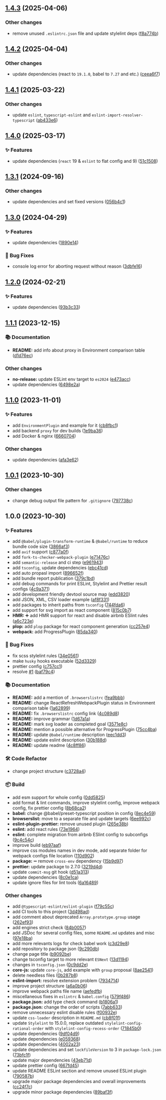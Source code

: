 ## [1.4.3](https://github.com/whoisYeshua/webpack-simple-boilerplate/compare/v1.4.2...v1.4.3) (2025-04-06)


### Other changes

* remove unused `.eslintrc.json` file and update stylelint deps ([f8a774b](https://github.com/whoisYeshua/webpack-simple-boilerplate/commit/f8a774b7d7e76c0d3f0933c18a406b9e84b09d3b))

## [1.4.2](https://github.com/whoisYeshua/webpack-simple-boilerplate/compare/v1.4.1...v1.4.2) (2025-04-04)


### Other changes

* update dependencies (react to `19.1.0`, babel to `7.27` and etc.) ([ceea6f7](https://github.com/whoisYeshua/webpack-simple-boilerplate/commit/ceea6f7412e96bd4d102324b1e919325d6183be9))

## [1.4.1](https://github.com/whoisYeshua/webpack-simple-boilerplate/compare/v1.4.0...v1.4.1) (2025-03-22)


### Other changes

* update `eslint`, `typescript-eslint` and `eslint-import-resolver-typescript` ([ab433e6](https://github.com/whoisYeshua/webpack-simple-boilerplate/commit/ab433e63a89fd61726758ab71bff84824042e9f4))

## [1.4.0](https://github.com/whoisYeshua/webpack-simple-boilerplate/compare/v1.3.1...v1.4.0) (2025-03-17)


### ✨ Features

* update dependencies (`react` 19 & `eslint` to flat config and 9) ([51c1508](https://github.com/whoisYeshua/webpack-simple-boilerplate/commit/51c1508c22e03761a10a74cdc578af7146e007b8))

## [1.3.1](https://github.com/whoisYeshua/webpack-simple-boilerplate/compare/v1.3.0...v1.3.1) (2024-09-16)


### Other changes

* update dependencies and set fixed versions ([056b4c1](https://github.com/whoisYeshua/webpack-simple-boilerplate/commit/056b4c12fbe9223c7bab25aa6f6813eb395657cd))

## [1.3.0](https://github.com/whoisYeshua/webpack-simple-boilerplate/compare/v1.2.0...v1.3.0) (2024-04-29)


### ✨ Features

* update dependencies ([1890e14](https://github.com/whoisYeshua/webpack-simple-boilerplate/commit/1890e148f519be86c3e2c2b4291777326b1e78ea))


### 🐛 Bug Fixes

* console log error for aborting request without reason ([3dbfe16](https://github.com/whoisYeshua/webpack-simple-boilerplate/commit/3dbfe167c2b3f66bcd52e9223d8400b8beab5ccf))

## [1.2.0](https://github.com/whoisYeshua/webpack-simple-boilerplate/compare/v1.1.1...v1.2.0) (2024-02-21)


### ✨ Features

* update dependencies ([93b3c33](https://github.com/whoisYeshua/webpack-simple-boilerplate/commit/93b3c33df56c18b59a8768e3a1a45f7cf3b91c14))

## [1.1.1](https://github.com/whoisYeshua/webpack-simple-boilerplate/compare/v1.1.0...v1.1.1) (2023-12-15)


### 📚 Documentation

* **README:** add info about proxy in Environment comparison table ([d1d76ec](https://github.com/whoisYeshua/webpack-simple-boilerplate/commit/d1d76ecebd5b85275a9c606404e075a91eb9d234))


### Other changes

* **no-release:** update ESLint env target to `es2024` ([e473acc](https://github.com/whoisYeshua/webpack-simple-boilerplate/commit/e473acc974b85aa205530a40717176db2ed9d457))
* update dependencies ([6498e2a](https://github.com/whoisYeshua/webpack-simple-boilerplate/commit/6498e2a83cba352dead15fe599edfcf780a1967b))

## [1.1.0](https://github.com/whoisYeshua/webpack-simple-boilerplate/compare/v1.0.1...v1.1.0) (2023-11-01)


### ✨ Features

* add `EnvironmentPlugin` and example for it ([cb8fbc1](https://github.com/whoisYeshua/webpack-simple-boilerplate/commit/cb8fbc1562b7cece09e1b6e3e1e825609810a4c1))
* add backend `proxy` for dev builds ([1e9ba36](https://github.com/whoisYeshua/webpack-simple-boilerplate/commit/1e9ba36edc01aff8329a0f050879b2cfb5f46d97))
* add Docker & nginx ([6660704](https://github.com/whoisYeshua/webpack-simple-boilerplate/commit/6660704003aae2142c154b85e3edc731a04b9476))


### Other changes

* update dependencies ([afa3e62](https://github.com/whoisYeshua/webpack-simple-boilerplate/commit/afa3e62393c27c3b89547621e74d858b97688c62))

## [1.0.1](https://github.com/whoisYeshua/webpack-simple-boilerplate/compare/v1.0.0...v1.0.1) (2023-10-30)


### Other changes

* change debug output file pattern for `.gitignore` ([797738c](https://github.com/whoisYeshua/webpack-simple-boilerplate/commit/797738ce14ae458cecf25b2acd483dd846c4efad))

## 1.0.0 (2023-10-30)


### ✨ Features

* add `@babel/plugin-transform-runtime` & `@babel/runtime` to reduce bundle code size ([3866af3](https://github.com/whoisYeshua/webpack-simple-boilerplate/commit/3866af3aea9422fa82d62f71c7ba3d948f9d02eb))
* add `avif` support ([c877a0f](https://github.com/whoisYeshua/webpack-simple-boilerplate/commit/c877a0fbc78c12b136fc384f5d8fdd3d0420af01))
* add `fork-ts-checker-webpack-plugin` ([e71476c](https://github.com/whoisYeshua/webpack-simple-boilerplate/commit/e71476cfc4d8fd9cd5050f84079536a756fb822a))
* add `semantic-release` and ci step ([e961943](https://github.com/whoisYeshua/webpack-simple-boilerplate/commit/e9619436410e1e9c9204a8a77b8b7de23deae066))
* add `tsconfig`, update dependencies ([ebc41cd](https://github.com/whoisYeshua/webpack-simple-boilerplate/commit/ebc41cd15c7cb820f2d1fd03e3cdb378be91342d))
* add auto propasl import ([896652f](https://github.com/whoisYeshua/webpack-simple-boilerplate/commit/896652f65f9d4071553963b3ad4095b7042ac86d))
* add bundle report publication ([379c1bd](https://github.com/whoisYeshua/webpack-simple-boilerplate/commit/379c1bd586e147c2d57be022877ae15fdce89194))
* add debug commands for print ESLint, Stylelint and Prettier result configs ([4c9a371](https://github.com/whoisYeshua/webpack-simple-boilerplate/commit/4c9a371d9653c4794ba31f42305640a0da0b90f7))
* add development friendly devtool source map ([edd3820](https://github.com/whoisYeshua/webpack-simple-boilerplate/commit/edd3820d31b224e899390f12ab512bfd6ad8c6a8))
* add JSON, XML, CSV loader example ([af8f331](https://github.com/whoisYeshua/webpack-simple-boilerplate/commit/af8f331ff8f10257645b3db4ff19f7035515fe9e))
* add packages to inherit paths from `tsconfig` ([744fda6](https://github.com/whoisYeshua/webpack-simple-boilerplate/commit/744fda6fe4537f164c2b8bd7b77bb68760105826))
* add support for svg import as react component ([815c0b7](https://github.com/whoisYeshua/webpack-simple-boilerplate/commit/815c0b7eb52409ba3f0fd1c4d2a109e916eebe2c))
* **HMR:** :heavy_plus_sign: add HMR support for react and disable airbnb ESlint rules ([a6c723e](https://github.com/whoisYeshua/webpack-simple-boilerplate/commit/a6c723ec43c604c80e1b01a55bf9ecb51ee4718d))
* **plop:** add `plop` package for react component generation ([cc257e4](https://github.com/whoisYeshua/webpack-simple-boilerplate/commit/cc257e43f068017f7bf40cfa3230c150c89019cf))
* **webpack:** add ProgressPlugin ([85da340](https://github.com/whoisYeshua/webpack-simple-boilerplate/commit/85da340e503551d00132dd115b09cd37ccee9283))


### 🐛 Bug Fixes

* fix scss stylelint rules ([34e0561](https://github.com/whoisYeshua/webpack-simple-boilerplate/commit/34e056116f0d72ed622e3e5f75409f39869323fc))
* make `husky` hooks executable ([52d3329](https://github.com/whoisYeshua/webpack-simple-boilerplate/commit/52d33296d6fa3dfa6270b68c96ea4d1985e37861))
* prettier config ([c757cc1](https://github.com/whoisYeshua/webpack-simple-boilerplate/commit/c757cc12c2e72523e34ff82bdbba4062227e5317))
* resolve [#1](https://github.com/whoisYeshua/webpack-simple-boilerplate/issues/1) ([baf79c4](https://github.com/whoisYeshua/webpack-simple-boilerplate/commit/baf79c4513ed867b4f9490f3dac2a3dd8fd7a383))


### 📚 Documentation

* **README:** add a mention of `.browserslistrc` ([fea9bbb](https://github.com/whoisYeshua/webpack-simple-boilerplate/commit/fea9bbb16da522dbad187275008514fa400293fa))
* **README:** change ReactRefreshWebpackPlugin status in Environment comparison table ([1a62899](https://github.com/whoisYeshua/webpack-simple-boilerplate/commit/1a6289969fffab480a2135babe2efafcc9e0edcd))
* **README:** fix `.browserslistrc` config link ([4c089d8](https://github.com/whoisYeshua/webpack-simple-boilerplate/commit/4c089d83dd2626f5760ec2f818b02d3485b01a3f))
* **README:** improve grammar ([1d67a1a](https://github.com/whoisYeshua/webpack-simple-boilerplate/commit/1d67a1a5b0aa34cbd8edcc50a78b7e64fefeee32))
* **README:** mark svg loader as completed goal ([3571e8c](https://github.com/whoisYeshua/webpack-simple-boilerplate/commit/3571e8c263073142dd58f7047b2d3fc1728a7090))
* **README:** mention a possible alternative for ProgressPlugin ([75cc4ba](https://github.com/whoisYeshua/webpack-simple-boilerplate/commit/75cc4bab488a0113ce4ae4c53d303f10acbe8b5d))
* **README:** update `@babel/runtime` description ([eec1dd3](https://github.com/whoisYeshua/webpack-simple-boilerplate/commit/eec1dd32cbdf051a8cf27c1944dbe8507a302aee))
* **README:** update eslint description ([30b188d](https://github.com/whoisYeshua/webpack-simple-boilerplate/commit/30b188de9f4c0f39ad233464e3789ffaa0b39d9c))
* **README:** update readme ([4c8ff86](https://github.com/whoisYeshua/webpack-simple-boilerplate/commit/4c8ff8693cf13309fb42a781bc4091342b2d923e))


### 🛠 Code Refactor

* change project structure ([c3728a4](https://github.com/whoisYeshua/webpack-simple-boilerplate/commit/c3728a404c7daad828aacc678e160e508fc95e2e))


### 📦 Build

* add esm support for whole config ([0dd5825](https://github.com/whoisYeshua/webpack-simple-boilerplate/commit/0dd5825330e5962a18ccc5adfb84e8967f62e3ce))
* add format & lint commands, improve stylelint config, improve webpack config, fix prettier config ([8b68ca2](https://github.com/whoisYeshua/webpack-simple-boilerplate/commit/8b68ca2c5c93bb0b45d9ae80fbe6585d4ebe581f))
* **babel:** change @babel/preset-typescript position in config ([8ec4e59](https://github.com/whoisYeshua/webpack-simple-boilerplate/commit/8ec4e59f534dbb2b40224a942bcb2ab93900016d))
* **browserslist:** move to a separate file and update targets ([6ee992c](https://github.com/whoisYeshua/webpack-simple-boilerplate/commit/6ee992cdf1dc75b17d0a8c2e104763ded218abef))
* **eslint-plugin-prettier:** remove unused plugin ([265e38b](https://github.com/whoisYeshua/webpack-simple-boilerplate/commit/265e38bdae5324185a1c27ea39712932e43d0ce3))
* **eslint:** add react rules ([73e1964](https://github.com/whoisYeshua/webpack-simple-boilerplate/commit/73e1964f063d2318309d699bc096461960439386))
* **eslint:** complete migration from airbnb ESlint config to subconfigs ([9c4c54c](https://github.com/whoisYeshua/webpack-simple-boilerplate/commit/9c4c54c9c6ba54ea737c731eff3bc0282ed26013))
* improve build ([eb97aaf](https://github.com/whoisYeshua/webpack-simple-boilerplate/commit/eb97aaf56794d442034856f4953c07e204210354))
* improve css modules names in dev mode, add separate folder for webpack configs file location ([110d902](https://github.com/whoisYeshua/webpack-simple-boilerplate/commit/110d902c5ad0aa3b80d88389eacccb801b96b13e))
* **package:** :heavy_minus_sign: remove `cross-env` dependency ([15b9d97](https://github.com/whoisYeshua/webpack-simple-boilerplate/commit/15b9d97bc14633f51327aae95f0062bce70fa560))
* **prettier:** update package to 2.7.0 ([3219d4d](https://github.com/whoisYeshua/webpack-simple-boilerplate/commit/3219d4d0384388cb0919a083ae35ef061eedc45f))
* update `commit-msg` git hook ([d51a313](https://github.com/whoisYeshua/webpack-simple-boilerplate/commit/d51a3132e208b889e405f406ea528955d98b404b))
* update dependencies ([8c0e1ca](https://github.com/whoisYeshua/webpack-simple-boilerplate/commit/8c0e1cacd69a4a5a5c38b181546664a0368e762e))
* update ignore files for lint tools ([6a16489](https://github.com/whoisYeshua/webpack-simple-boilerplate/commit/6a1648920df856e4fc1cff55b54654d8ec4f5741))


### Other changes

* add `@typescript-eslint/eslint-plugin` ([f79c55c](https://github.com/whoisYeshua/webpack-simple-boilerplate/commit/f79c55c420ffbbbcdbb4f07eea14b766d7b41b77))
* add CI tools to this project ([3d498ad](https://github.com/whoisYeshua/webpack-simple-boilerplate/commit/3d498adf70bcc785a05c009874240dbff864b933))
* add comment about deprecated `Array.prototype.group` usage ([262ef93](https://github.com/whoisYeshua/webpack-simple-boilerplate/commit/262ef93b0482adf4624c4456a814cc0aa082c116))
* add engines strict check ([84b0057](https://github.com/whoisYeshua/webpack-simple-boilerplate/commit/84b00577a681a9a17c9d263c9ba00279acc5bbe8))
* add JSDoc for several config files, some `README.md` updates and misc ([97e18ba](https://github.com/whoisYeshua/webpack-simple-boilerplate/commit/97e18ba32e0829b2a9433739d521d5a0bdca4257))
* add more relevants logs for check babel work ([c3d29e8](https://github.com/whoisYeshua/webpack-simple-boilerplate/commit/c3d29e8d0738252b70c8208b95e6cbfb6806fd35))
* add repository to package json ([9c290db](https://github.com/whoisYeshua/webpack-simple-boilerplate/commit/9c290dbc208280a5e20f6dd6dce687ed0145f338))
* change page title ([b9092be](https://github.com/whoisYeshua/webpack-simple-boilerplate/commit/b9092bedf7f79f41ad0bb662a9686309022d8501))
* change tsconfig target to more relevant `ESNext` ([13d1194](https://github.com/whoisYeshua/webpack-simple-boilerplate/commit/13d1194d623a38d1f7b03fdc40b2ec2516158324))
* changes in `tsconfig.json` ([0c9dd2e](https://github.com/whoisYeshua/webpack-simple-boilerplate/commit/0c9dd2ea0dce4a4cb7f2607bd711fe5e5fa15d6e))
* **core-js:** update `core-js`, add example with  `group` proposal ([8ae2541](https://github.com/whoisYeshua/webpack-simple-boilerplate/commit/8ae2541dfb2c071d7924d001652e3ee51084990d))
* delete needless files ([0b287b8](https://github.com/whoisYeshua/webpack-simple-boilerplate/commit/0b287b806bf9197f90e668a95788a1cf5852d411))
* **eslint-import:** resolve extension problem ([7934714](https://github.com/whoisYeshua/webpack-simple-boilerplate/commit/793471460776af86fbdee8b13a50c3b1456c16cd))
* improve project structure ([a6a0b06](https://github.com/whoisYeshua/webpack-simple-boilerplate/commit/a6a0b065cef1ea631c7e8bf06819cbbeff02c3b5))
* improve webpack paths file name ([aefedfb](https://github.com/whoisYeshua/webpack-simple-boilerplate/commit/aefedfb54237e279a8204bd5c2d963bcae611bb7))
* miscellaneous fixes in `eslintrc` & `babel.config` ([579f486](https://github.com/whoisYeshua/webpack-simple-boilerplate/commit/579f48600ddf7117d23a26443831521c4f5040f4))
* **package.json:** add type check command ([b1806a1](https://github.com/whoisYeshua/webpack-simple-boilerplate/commit/b1806a180b736ff45921d22108bc2f7ab806c87c))
* **package.json:** change the order of scripts ([7abb633](https://github.com/whoisYeshua/webpack-simple-boilerplate/commit/7abb633d02006ad4c994c57c5d32da18a4a95cbe))
* remove unnecessary eslint disable rules ([f00932e](https://github.com/whoisYeshua/webpack-simple-boilerplate/commit/f00932e6f2235012c56b55c5ff18c18a7ff5594f))
* update `css-loader` description in `README.md` ([cb8f01f](https://github.com/whoisYeshua/webpack-simple-boilerplate/commit/cb8f01fb443d48bed8dc24cce2158c882a871546))
* update `Stylelint` to 15.0.0, replace outdated `stylelint-config-rational-order` with `stylelint-config-recess-order` ([71845b0](https://github.com/whoisYeshua/webpack-simple-boilerplate/commit/71845b0c3bac7e25bd94baf960918e5ad06f2683))
* update dependencies ([9df04d9](https://github.com/whoisYeshua/webpack-simple-boilerplate/commit/9df04d95c226386f5d7662d39289a29c8a690a73))
* update dependencies ([e059368](https://github.com/whoisYeshua/webpack-simple-boilerplate/commit/e059368d9e2d0397ae5d4e195def92c9f73159f9))
* update dependencies ([4002a23](https://github.com/whoisYeshua/webpack-simple-boilerplate/commit/4002a23a052e7431403e5c76b233570c853511b8))
* update dependencies and set `lockfileVersion` to 3 in `package-lock.json` ([73bfc1f](https://github.com/whoisYeshua/webpack-simple-boilerplate/commit/73bfc1fc2f2c6c76462ef43e72c40ff684b0dde6))
* update major dependencies ([43eb71d](https://github.com/whoisYeshua/webpack-simple-boilerplate/commit/43eb71d7b60e9adc137c94d4278b9547a66939b4))
* update prettier config ([667fd45](https://github.com/whoisYeshua/webpack-simple-boilerplate/commit/667fd45848941d63a897c440b42e7fb1374f7fd3))
* update README ESLint section and remove unused ESLint plugin ([790587b](https://github.com/whoisYeshua/webpack-simple-boilerplate/commit/790587b88a4e16dba9223a075ab5daad96211448))
* upgrade major package dependencies and overall improvements ([cc24f7c](https://github.com/whoisYeshua/webpack-simple-boilerplate/commit/cc24f7c79d24e051ea41db23e2864c54f57742f1))
* upgrade minor package dependencies ([89baf3f](https://github.com/whoisYeshua/webpack-simple-boilerplate/commit/89baf3f7f7e20a0deb620ca1d1ed21de04754a7e))
